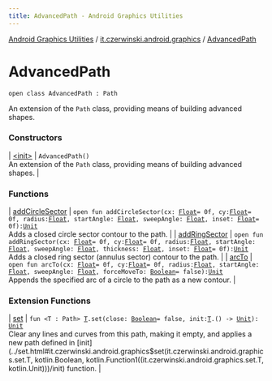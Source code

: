```yaml
---
title: AdvancedPath - Android Graphics Utilities
---
```


[Android Graphics Utilities](../../index.html) / [it.czerwinski.android.graphics](../index.html) / [AdvancedPath](./index.html)

# AdvancedPath

`open class AdvancedPath : Path`

An extension of the `Path` class, providing means of building advanced shapes.

### Constructors

| [&lt;init&gt;](-init-.html) | `AdvancedPath()`<br>An extension of the `Path` class, providing means of building advanced shapes. |

### Functions

| [addCircleSector](add-circle-sector.html) | `open fun addCircleSector(cx: `[`Float`](https://kotlinlang.org/api/latest/jvm/stdlib/kotlin/-float/index.html)` = 0f, cy: `[`Float`](https://kotlinlang.org/api/latest/jvm/stdlib/kotlin/-float/index.html)` = 0f, radius: `[`Float`](https://kotlinlang.org/api/latest/jvm/stdlib/kotlin/-float/index.html)`, startAngle: `[`Float`](https://kotlinlang.org/api/latest/jvm/stdlib/kotlin/-float/index.html)`, sweepAngle: `[`Float`](https://kotlinlang.org/api/latest/jvm/stdlib/kotlin/-float/index.html)`, inset: `[`Float`](https://kotlinlang.org/api/latest/jvm/stdlib/kotlin/-float/index.html)` = 0f): `[`Unit`](https://kotlinlang.org/api/latest/jvm/stdlib/kotlin/-unit/index.html)<br>Adds a closed circle sector contour to the path. |
| [addRingSector](add-ring-sector.html) | `open fun addRingSector(cx: `[`Float`](https://kotlinlang.org/api/latest/jvm/stdlib/kotlin/-float/index.html)` = 0f, cy: `[`Float`](https://kotlinlang.org/api/latest/jvm/stdlib/kotlin/-float/index.html)` = 0f, radius: `[`Float`](https://kotlinlang.org/api/latest/jvm/stdlib/kotlin/-float/index.html)`, startAngle: `[`Float`](https://kotlinlang.org/api/latest/jvm/stdlib/kotlin/-float/index.html)`, sweepAngle: `[`Float`](https://kotlinlang.org/api/latest/jvm/stdlib/kotlin/-float/index.html)`, thickness: `[`Float`](https://kotlinlang.org/api/latest/jvm/stdlib/kotlin/-float/index.html)`, inset: `[`Float`](https://kotlinlang.org/api/latest/jvm/stdlib/kotlin/-float/index.html)` = 0f): `[`Unit`](https://kotlinlang.org/api/latest/jvm/stdlib/kotlin/-unit/index.html)<br>Adds a closed ring sector (annulus sector) contour to the path. |
| [arcTo](arc-to.html) | `open fun arcTo(cx: `[`Float`](https://kotlinlang.org/api/latest/jvm/stdlib/kotlin/-float/index.html)` = 0f, cy: `[`Float`](https://kotlinlang.org/api/latest/jvm/stdlib/kotlin/-float/index.html)` = 0f, radius: `[`Float`](https://kotlinlang.org/api/latest/jvm/stdlib/kotlin/-float/index.html)`, startAngle: `[`Float`](https://kotlinlang.org/api/latest/jvm/stdlib/kotlin/-float/index.html)`, sweepAngle: `[`Float`](https://kotlinlang.org/api/latest/jvm/stdlib/kotlin/-float/index.html)`, forceMoveTo: `[`Boolean`](https://kotlinlang.org/api/latest/jvm/stdlib/kotlin/-boolean/index.html)` = false): `[`Unit`](https://kotlinlang.org/api/latest/jvm/stdlib/kotlin/-unit/index.html)<br>Appends the specified arc of a circle to the path as a new contour. |

### Extension Functions

| [set](../set.html) | `fun <T : Path> `[`T`](../set.html#T)`.set(close: `[`Boolean`](https://kotlinlang.org/api/latest/jvm/stdlib/kotlin/-boolean/index.html)` = false, init: `[`T`](../set.html#T)`.() -> `[`Unit`](https://kotlinlang.org/api/latest/jvm/stdlib/kotlin/-unit/index.html)`): `[`Unit`](https://kotlinlang.org/api/latest/jvm/stdlib/kotlin/-unit/index.html)<br>Clear any lines and curves from this path, making it empty, and applies a new path defined in [init](../set.html#it.czerwinski.android.graphics$set(it.czerwinski.android.graphics.set.T, kotlin.Boolean, kotlin.Function1((it.czerwinski.android.graphics.set.T, kotlin.Unit)))/init) function. |

